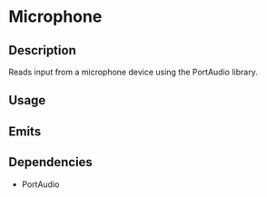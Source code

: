 Microphone
==========

## Description

Reads input from a microphone device using the PortAudio library.

## Usage


## Emits


## Dependencies

- PortAudio

